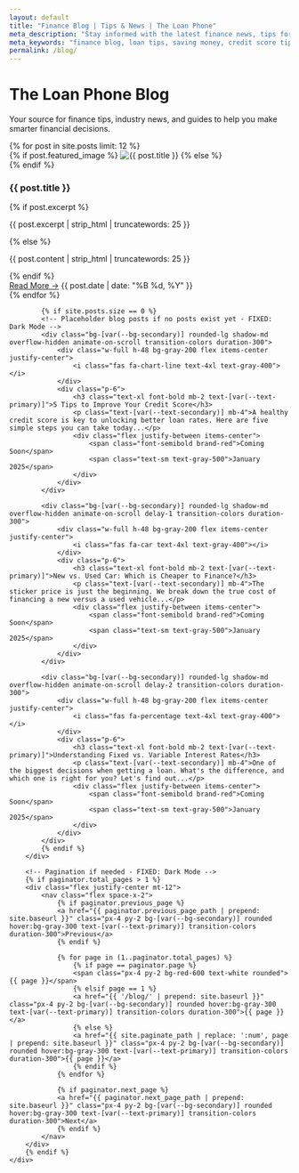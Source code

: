 ```yaml
---
layout: default
title: "Finance Blog | Tips & News | The Loan Phone"
meta_description: "Stay informed with the latest finance news, tips for managing your loans, and insights into the Australian lending market from The Loan Phone blog."
meta_keywords: "finance blog, loan tips, saving money, credit score tips, australian finance news"
permalink: /blog/
---
```


<!-- Blog Index Content - FIXED: Dark Mode Support -->
<div class="bg-[var(--bg-accent)] transition-colors duration-300">
    <div class="container mx-auto px-6 py-20 text-center">
        <div class="animate-on-scroll">
            <h1 class="text-5xl font-extrabold text-[var(--text-primary)] mb-4">The Loan Phone <span class="brand-red">Blog</span></h1>
            <p class="text-xl text-[var(--text-secondary)] max-w-3xl mx-auto">Your source for finance tips, industry news, and guides to help you make smarter financial decisions.</p>
        </div>
    </div>
</div>

<!-- Blog Posts Section - FIXED: Dark Mode Variables -->
<section class="py-20 bg-[var(--bg-primary)] transition-colors duration-300">
    <div class="container mx-auto px-6">
        <div class="grid md:grid-cols-2 lg:grid-cols-3 gap-8">
            {% for post in site.posts limit: 12 %}
            <div class="bg-[var(--bg-secondary)] rounded-lg shadow-md overflow-hidden animate-on-scroll{% cycle ' delay-1', ' delay-2', '' %} transition-colors duration-300">
                {% if post.featured_image %}
                <img src="{{ site.baseurl }}/assets/images/blog/{{ post.featured_image }}" alt="{{ post.title }}" class="w-full h-48 object-cover">
                {% else %}
                <div class="w-full h-48 bg-gray-200 flex items-center justify-center">
                    <i class="fas fa-{{ post.icon | default: 'newspaper' }} text-4xl text-gray-400"></i>
                </div>
                {% endif %}
                <div class="p-6">
                    <h3 class="text-xl font-bold mb-2 text-[var(--text-primary)]">{{ post.title }}</h3>
                    {% if post.excerpt %}
                    <p class="text-[var(--text-secondary)] mb-4">{{ post.excerpt | strip_html | truncatewords: 25 }}</p>
                    {% else %}
                    <p class="text-[var(--text-secondary)] mb-4">{{ post.content | strip_html | truncatewords: 25 }}</p>
                    {% endif %}
                    <div class="flex justify-between items-center">
                        <a href="{{ site.baseurl }}{{ post.url }}" class="font-semibold hover:underline brand-red">Read More &rarr;</a>
                        <span class="text-sm text-gray-500">{{ post.date | date: "%B %d, %Y" }}</span>
                    </div>
                </div>
            </div>
            {% endfor %}
            
            {% if site.posts.size == 0 %}
            <!-- Placeholder blog posts if no posts exist yet - FIXED: Dark Mode -->
            <div class="bg-[var(--bg-secondary)] rounded-lg shadow-md overflow-hidden animate-on-scroll transition-colors duration-300">
                <div class="w-full h-48 bg-gray-200 flex items-center justify-center">
                    <i class="fas fa-chart-line text-4xl text-gray-400"></i>
                </div>
                <div class="p-6">
                    <h3 class="text-xl font-bold mb-2 text-[var(--text-primary)]">5 Tips to Improve Your Credit Score</h3>
                    <p class="text-[var(--text-secondary)] mb-4">A healthy credit score is key to unlocking better loan rates. Here are five simple steps you can take today...</p>
                    <div class="flex justify-between items-center">
                        <span class="font-semibold brand-red">Coming Soon</span>
                        <span class="text-sm text-gray-500">January 2025</span>
                    </div>
                </div>
            </div>
            
            <div class="bg-[var(--bg-secondary)] rounded-lg shadow-md overflow-hidden animate-on-scroll delay-1 transition-colors duration-300">
                <div class="w-full h-48 bg-gray-200 flex items-center justify-center">
                    <i class="fas fa-car text-4xl text-gray-400"></i>
                </div>
                <div class="p-6">
                    <h3 class="text-xl font-bold mb-2 text-[var(--text-primary)]">New vs. Used Car: Which is Cheaper to Finance?</h3>
                    <p class="text-[var(--text-secondary)] mb-4">The sticker price is just the beginning. We break down the true cost of financing a new versus a used vehicle...</p>
                    <div class="flex justify-between items-center">
                        <span class="font-semibold brand-red">Coming Soon</span>
                        <span class="text-sm text-gray-500">January 2025</span>
                    </div>
                </div>
            </div>
            
            <div class="bg-[var(--bg-secondary)] rounded-lg shadow-md overflow-hidden animate-on-scroll delay-2 transition-colors duration-300">
                <div class="w-full h-48 bg-gray-200 flex items-center justify-center">
                    <i class="fas fa-percentage text-4xl text-gray-400"></i>
                </div>
                <div class="p-6">
                    <h3 class="text-xl font-bold mb-2 text-[var(--text-primary)]">Understanding Fixed vs. Variable Interest Rates</h3>
                    <p class="text-[var(--text-secondary)] mb-4">One of the biggest decisions when getting a loan. What's the difference, and which one is right for you? Let's find out...</p>
                    <div class="flex justify-between items-center">
                        <span class="font-semibold brand-red">Coming Soon</span>
                        <span class="text-sm text-gray-500">January 2025</span>
                    </div>
                </div>
            </div>
            {% endif %}
        </div>
        
        <!-- Pagination if needed - FIXED: Dark Mode -->
        {% if paginator.total_pages > 1 %}
        <div class="flex justify-center mt-12">
            <nav class="flex space-x-2">
                {% if paginator.previous_page %}
                <a href="{{ paginator.previous_page_path | prepend: site.baseurl }}" class="px-4 py-2 bg-[var(--bg-secondary)] rounded hover:bg-gray-300 text-[var(--text-primary)] transition-colors duration-300">Previous</a>
                {% endif %}
                
                {% for page in (1..paginator.total_pages) %}
                    {% if page == paginator.page %}
                    <span class="px-4 py-2 bg-red-600 text-white rounded">{{ page }}</span>
                    {% elsif page == 1 %}
                    <a href="{{ '/blog/' | prepend: site.baseurl }}" class="px-4 py-2 bg-[var(--bg-secondary)] rounded hover:bg-gray-300 text-[var(--text-primary)] transition-colors duration-300">{{ page }}</a>
                    {% else %}
                    <a href="{{ site.paginate_path | replace: ':num', page | prepend: site.baseurl }}" class="px-4 py-2 bg-[var(--bg-secondary)] rounded hover:bg-gray-300 text-[var(--text-primary)] transition-colors duration-300">{{ page }}</a>
                    {% endif %}
                {% endfor %}
                
                {% if paginator.next_page %}
                <a href="{{ paginator.next_page_path | prepend: site.baseurl }}" class="px-4 py-2 bg-[var(--bg-secondary)] rounded hover:bg-gray-300 text-[var(--text-primary)] transition-colors duration-300">Next</a>
                {% endif %}
            </nav>
        </div>
        {% endif %}
    </div>
</section>
